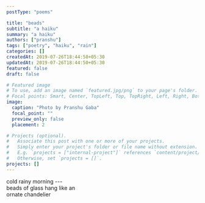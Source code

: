 ```yaml
---
postType: "poems"

title: "beads"
subtitle: "a haiku"
summary: "a haiku"
authors: ["pranshu"]
tags: ["poetry", "haiku", "rain"]
categories: []
createdAt: 2019-07-26T18:44:50+05:30
updatedAt: 2019-07-26T18:44:50+05:30
featured: false
draft: false

# Featured image
# To use, add an image named `featured.jpg/png` to your page's folder.
# Focal points: Smart, Center, TopLeft, Top, TopRight, Left, Right, BottomLeft, Bottom, BottomRight.
image:
  caption: "Photo by Pranshu Gaba"
  focal_point: ""
  preview_only: false
  placement: 2

# Projects (optional).
#   Associate this post with one or more of your projects.
#   Simply enter your project's folder or file name without extension.
#   E.g. `projects = ["internal-project"]` references `content/project/deep-learning/index.md`.
#   Otherwise, set `projects = []`.
projects: []
---
```

cold rainy morning ---  
beads of glass hang like an  
ornate chandelier
